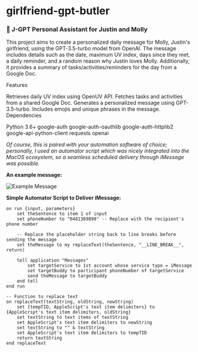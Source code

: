 # girlfriend-gpt-butler

### 🤖 J-GPT Personal Assistant for Justin and Molly 

This project aims to create a personalized daily message for Molly, Justin's girlfriend, using the GPT-3.5-turbo model from OpenAI. The message includes details such as the date, maximum UV index, days since they met, a daily reminder, and a random reason why Justin loves Molly. Additionally, it provides a summary of tasks/activities/reminders for the day from a Google Doc.

Features

Retrieves daily UV index using OpenUV API.
Fetches tasks and activities from a shared Google Doc.
Generates a personalized message using GPT-3.5-turbo.
Includes emojis and unique phrases in the message.
Dependencies

Python 3.6+
google-auth
google-auth-oauthlib
google-auth-httplib2
google-api-python-client
requests
openai

*Of course, this is paired with your automation software of choice; personally, I used an automator script which was nicely integrated into the MacOS ecosystem, so a seamless scheduled delivery through iMessage was possible.*

**An example message:**

![Example Message](example_message.jpg)

**Simple Automator Script to Deliver iMessage:**

```automator
on run {input, parameters}
	set theSentence to item 1 of input
	set phoneNumber to "0481369898" -- Replace with the recipient's phone number
	
	-- Replace the placeholder string back to line breaks before sending the message
	set theMessage to my replaceText(theSentence, "__LINE_BREAK__", return)
	
	tell application "Messages"
		set targetService to 1st account whose service type = iMessage
		set targetBuddy to participant phoneNumber of targetService
		send theMessage to targetBuddy
	end tell
end run

-- Function to replace text
on replaceText(textString, oldString, newString)
	set {tempTID, AppleScript's text item delimiters} to {AppleScript's text item delimiters, oldString}
	set textString to text items of textString
	set AppleScript's text item delimiters to newString
	set textString to "" & textString
	set AppleScript's text item delimiters to tempTID
	return textString
end replaceText
```
